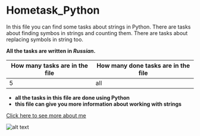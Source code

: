# Hometask_Python
In this file you can find some tasks about strings in Python. There are tasks about finding symbos in strings and counting them. There are tasks about replacing symbols in string too.

__All the tasks are written in *Russian*.__

|How many tasks are in the file|How many done tasks are in the file|
|--------------|-------------------|
|5             |all                |

+ __all the tasks in this file are done using Python__
+ __this file can give you more information about working with strings__

[Click here to see more about me](https://youtu.be/dQw4w9WgXcQ?si=GT5g-IzaGDn5J-aG)

![alt text][logo]

[logo]: https://github.com/lvsbdgil/Hometask_Python/assets/153516401/07a99470-332c-49bd-823d-3052272a1385
